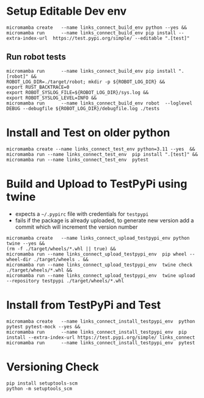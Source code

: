 


# Setup Editable Dev env
```shell
micromamba create   --name links_connect_build_env python --yes &&
micromamba run      --name links_connect_build_env pip install --extra-index-url  https://test.pypi.org/simple/ --editable ".[test]"
```

## Run robot tests
```shell
micromamba run      --name links_connect_build_env pip install ".[robot]" &&
ROBOT_LOG_DIR=./target/robot; mkdir -p ${ROBOT_LOG_DIR} && 
export RUST_BACKTRACE=0
export ROBOT_SYSLOG_FILE=${ROBOT_LOG_DIR}/sys.log &&
export ROBOT_SYSLOG_LEVEL=INFO &&
micromamba run      --name links_connect_build_env robot  --loglevel DEBUG --debugfile ${ROBOT_LOG_DIR}/debugfile.log ./tests
```

# Install and Test on older python
```shell
micromamba create --name links_connect_test_env python=3.11 --yes  &&
micromamba run --name links_connect_test_env  pip install ".[test]" &&
micromamba run --name links_connect_test_env  pytest
```

# Build and Upload to TestPyPi using twine
* expects a `~/.pypirc` file with credentials for `testpypi` 
*  fails if the package is already uploaded, to generate new version add a commit which will increment the version number
```shell
micromamba create   --name links_connect_upload_testpypi_env python twine --yes &&
(rm -f ./target/wheels/*.whl || true) &&
micromamba run --name links_connect_upload_testpypi_env  pip wheel --wheel-dir ./target/wheels . &&
micromamba run --name links_connect_upload_testpypi_env  twine check ./target/wheels/*.whl &&
micromamba run --name links_connect_upload_testpypi_env  twine upload --repository testpypi ./target/wheels/*.whl
```

# Install from TestPyPi and Test
```shell
micromamba create   --name links_connect_install_testpypi_env  python pytest pytest-mock --yes &&
micromamba run      --name links_connect_install_testpypi_env  pip install --extra-index-url https://test.pypi.org/simple/ links_connect
micromamba run      --name links_connect_install_testpypi_env  pytest
```


# Versioning Check
```shell
pip install setuptools-scm
python -m setuptools_scm
```
